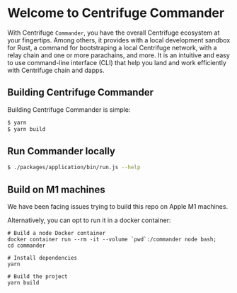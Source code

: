 # Welcome to Centrifuge Commander

With Centrifuge `Commander`, you have the overall Centrifuge ecosystem at your fingertips. Among others, it provides with a local development sandbox for Rust, a command for bootstraping a local Centrifuge network, with a relay chain and one or more parachains, and more. It is an intuitive and easy to use command-line interface (CLI) that help you land and work efficiently with Centrifuge chain and dapps.

## Building Centrifuge Commander

Building Centrifuge Commander is simple:

```sh
$ yarn
$ yarn build
```

## Run Commander locally

```sh
$ ./packages/application/bin/run.js --help
```

## Build on M1 machines

We have been facing issues trying to build this repo on Apple M1 machines.

Alternatively, you can opt to run it in a docker container:

```
# Build a node Docker container
docker container run --rm -it --volume `pwd`:/commander node bash;
cd commander

# Install dependencies
yarn

# Build the project
yarn build
```
